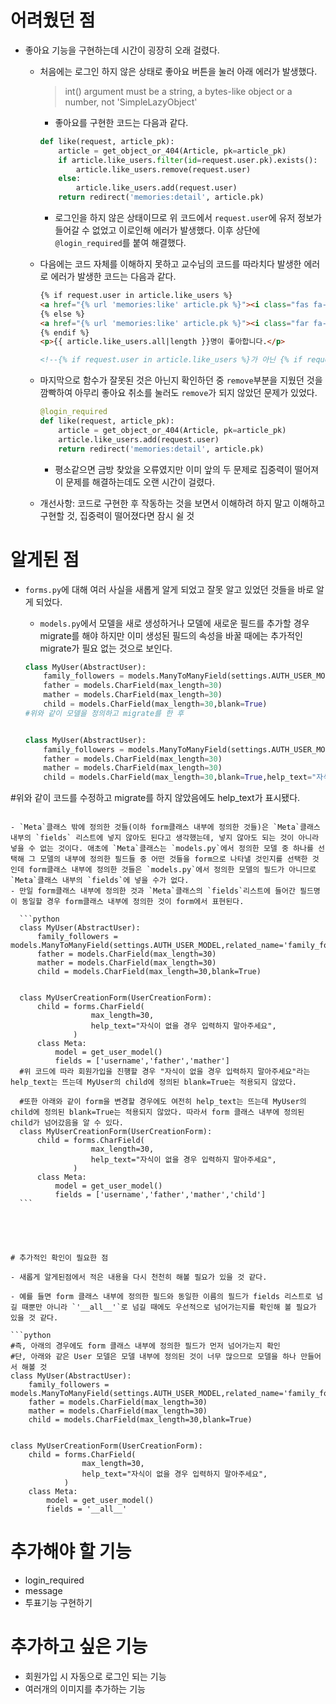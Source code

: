 # 어려웠던 점

- 좋아요 기능을 구현하는데 시간이 굉장히 오래 걸렸다.

  - 처음에는 로그인 하지 않은 상태로 좋아요 버튼을 눌러 아래 에러가 발생했다.

    > int() argument must be a string, a bytes-like object or a number, not 'SimpleLazyObject'

    - 좋아요를 구현한 코드는 다음과 같다.

    ```python
    def like(request, article_pk):
        article = get_object_or_404(Article, pk=article_pk)
        if article.like_users.filter(id=request.user.pk).exists():
            article.like_users.remove(request.user)
        else:
            article.like_users.add(request.user)
        return redirect('memories:detail', article.pk)
    ```

    - 로그인을 하지 않은 상태이므로 위 코드에서 `request.user`에 유저 정보가 들어갈 수 없었고 이로인해 에러가 발생했다. 이후 상단에 `@login_required`를 붙여 해결했다.

  - 다음에는 코드 자체를 이해하지 못하고 교수님의 코드를 따라치다 발생한 에러로 에러가 발생한 코드는 다음과 같다.

    ```html
    {% if request.user in article.like_users %}
    <a href="{% url 'memories:like' article.pk %}"><i class="fas fa-heart" style='color:red'></i></a>
    {% else %}
    <a href="{% url 'memories:like' article.pk %}"><i class="far fa-heart" style='color:red'></i></a>
    {% endif %}
    <p>{{ article.like_users.all|length }}명이 좋아합니다.</p>
    
    <!--{% if request.user in article.like_users %}가 아닌 {% if request.user in article.like_users %}를 입력해야 했으나 교수님의 코드를 따라치는 과정에서 잘못 입력하여 좋아요를 한 유저의 수가 증가는 하는데 하트 표시가 바뀌지는 않는 에러가 발생했다. 이후 코드를 충분히 이해한 후에 수정함으로써 고칠 수 있었다.-->
    ```

  - 마지막으로 함수가 잘못된 것은 아닌지 확인하던 중 `remove`부분을 지웠던 것을 깜빡하여 아무리 좋아요 취소를 눌러도 `remove`가 되지 않았던 문제가 있었다.

    ```python
    @login_required
    def like(request, article_pk):
        article = get_object_or_404(Article, pk=article_pk)
        article.like_users.add(request.user)
        return redirect('memories:detail', article.pk)
    ```

    - 평소같으면 금방 찾았을 오류였지만 이미 앞의 두 문제로 집중력이 떨어져 이 문제를 해결하는데도 오랜 시간이 걸렸다.

  - 개선사항: 코드로 구현한 후 작동하는 것을 보면서 이해하려 하지 말고 이해하고 구현할 것, 집중력이 떨어졌다면 잠시 쉴 것



# 알게된 점

- `forms.py`에 대해 여러 사실을 새롭게 알게 되었고 잘못 알고 있었던 것들을 바로 알게 되었다.

  - `models.py`에서 모델을 새로 생성하거나 모델에 새로운 필드를 추가할 경우 migrate를 해야 하지만 이미 생성된 필드의 속성을 바꿀 때에는 추가적인 migrate가 필요 없는 것으로 보인다.

  ```python
  class MyUser(AbstractUser):
      family_followers = models.ManyToManyField(settings.AUTH_USER_MODEL,related_name='family_followings')
      father = models.CharField(max_length=30)
      mather = models.CharField(max_length=30)
      child = models.CharField(max_length=30,blank=True)
  #위와 같이 모델을 정의하고 migrate를 한 후
  
  
  class MyUser(AbstractUser):
      family_followers = models.ManyToManyField(settings.AUTH_USER_MODEL,related_name='family_followings')
      father = models.CharField(max_length=30)
      mather = models.CharField(max_length=30)
      child = models.CharField(max_length=30,blank=True,help_text="자식이 없을 경우 입력하지 말아주세요")
#위와 같이 코드를 수정하고 migrate를 하지 않았음에도 help_text가 표시됐다.
  ```
  
- `Meta`클래스 밖에 정의한 것들(이하 form클래스 내부에 정의한 것들)은 `Meta`클래스 내부의 `fields` 리스트에 넣지 않아도 된다고 생각했는데, 넣지 않아도 되는 것이 아니라 넣을 수 없는 것이다. 애초에 `Meta`클래스는 `models.py`에서 정의한 모델 중 하나를 선택해 그 모델의 내부에 정의한 필드들 중 어떤 것들을 form으로 나타낼 것인지를 선택한 것인데 form클래스 내부에 정의한 것들은 `models.py`에서 정의한 모델의 필드가 아니므로 `Meta`클래스 내부의 `fields`에 넣을 수가 없다.
  - 만일 form클래스 내부에 정의한 것과 `Meta`클래스의 `fields`리스트에 들어간 필드명이 동일할 경우 form클래스 내부에 정의한 것이 form에서 표현된다.
  
    ```python
    class MyUser(AbstractUser):
        family_followers = models.ManyToManyField(settings.AUTH_USER_MODEL,related_name='family_followings')
        father = models.CharField(max_length=30)
        mather = models.CharField(max_length=30)
        child = models.CharField(max_length=30,blank=True)
        
    
    class MyUserCreationForm(UserCreationForm):
        child = forms.CharField(
                    max_length=30,
                    help_text="자식이 없을 경우 입력하지 말아주세요",
                )
        class Meta:
            model = get_user_model()
            fields = ['username','father','mather']
    #위 코드에 따라 회원가입을 진행할 경우 "자식이 없을 경우 입력하지 말아주세요"라는 help_text는 뜨는데 MyUser의 child에 정의된 blank=True는 적용되지 않았다.
    
    #또한 아래와 같이 form을 변경할 경우에도 여전히 help_text는 뜨는데 MyUser의 child에 정의된 blank=True는 적용되지 않았다. 따라서 form 클래스 내부에 정의된 child가 넘어갔음을 알 수 있다.
    class MyUserCreationForm(UserCreationForm):
        child = forms.CharField(
                    max_length=30,
                    help_text="자식이 없을 경우 입력하지 말아주세요",
                )
        class Meta:
            model = get_user_model()
            fields = ['username','father','mather','child']
    ```





# 추가적인 확인이 필요한 점

- 새롭게 알게된점에서 적은 내용을 다시 천천히 해볼 필요가 있을 것 같다.

  - 예를 들면 form 클래스 내부에 정의한 필드와 동일한 이름의 필드가 fields 리스트로 넘길 때뿐만 아니라 `'__all__'`로 넘길 때에도 우선적으로 넘어가는지를 확인해 볼 필요가 있을 것 같다.

  ```python
  #즉, 아래의 경우에도 form 클래스 내부에 정의한 필드가 먼저 넘어가는지 확인
  #단, 아래와 같은 User 모델은 모델 내부에 정의된 것이 너무 많으므로 모델을 하나 만들어서 해볼 것
  class MyUser(AbstractUser):
      family_followers = models.ManyToManyField(settings.AUTH_USER_MODEL,related_name='family_followings')
      father = models.CharField(max_length=30)
      mather = models.CharField(max_length=30)
      child = models.CharField(max_length=30,blank=True)
      
  
  class MyUserCreationForm(UserCreationForm):
      child = forms.CharField(
                  max_length=30,
                  help_text="자식이 없을 경우 입력하지 말아주세요",
              )
      class Meta:
          model = get_user_model()
          fields = '__all__'
  ```

  





# 추가해야 할 기능

- login_required
- message
- 투표기능 구현하기



# 추가하고 싶은 기능

- 회원가입 시 자동으로 로그인 되는 기능
- 여러개의 이미지를 추가하는 기능

